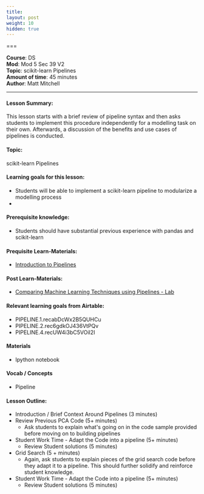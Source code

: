 ```yaml
---
title: 
layout: post
weight: 10
hidden: true
---
```


===


**Course**: DS   <br/>
**Mod**: Mod 5 Sec 39  V2         <br/>
**Topic**: scikit-learn Pipelines <br/>
**Amount of time**: 45 minutes <br/>
**Author**: Matt Mitchell

***

#### Lesson Summary:

This lesson starts with a brief review of pipeline syntax and then asks students to implement this procedure independently for a modelling task on their own. Afterwards, a discussion of the benefits and use cases of pipelines is conducted.

#### Topic:
 
scikit-learn Pipelines

#### Learning goals for this lesson:


* Students will be able to implement a scikit-learn pipeline to modularize a modelling process
* 

#### Prerequisite knowledge:

* Students should have substantial previous experience with pandas and scikit-learn

#### Prequisite Learn-Materials:

* [Introduction to Pipelines](https://github.com/learn-co-curriculum/dsc-pipelines)

#### Post Learn-Materials:

* [Comparing Machine Learning Techniques using Pipelines - Lab](https://github.com/learn-co-curriculum/dsc-pipelines-lab)

#### Relevant learning goals from Airtable: 

*  PIPELINE.1.recabDcWx2B5QUHCu
*  PIPELINE.2.rec6gdkOJ436VtPQv
*  PIPELINE.4.recUW4i3bC5VOiI2I


#### Materials

* Ipython notebook

#### Vocab / Concepts 

* Pipeline

#### Lesson Outline:

* Introduction / Brief Context Around Pipelines (3 minutes)
* Review Previous PCA Code (5+ minutes)
	* Ask students to explain what's going on in the code sample provided before moving on to building pipelines
* Student Work Time - Adapt the Code into a pipeline (5+ minutes)
	* Review Student solutions (5 minutes)
* Grid Search (5 + minutes)
	* Again, ask students to explain pieces of the grid search code before they adapt it to a pipeline. This should further solidify and reinforce student knowledge.
* Student Work Time - Adapt the Code into a pipeline (5+ minutes)
	* Review Student solutions (5 minutes)